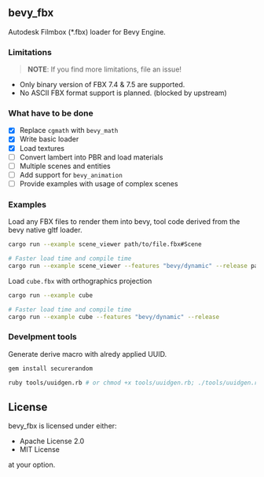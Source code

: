 ## bevy_fbx

Autodesk Filmbox (*.fbx) loader for Bevy Engine.

### Limitations

> **NOTE**: If you find more limitations, file an issue!

- Only binary version of FBX 7.4 & 7.5 are supported.
- No ASCII FBX format support is planned. (blocked by upstream)

### What have to be done

- [X] Replace `cgmath` with `bevy_math`
- [X] Write basic loader
- [X] Load textures
- [ ] Convert lambert into PBR and load materials
- [ ] Multiple scenes and entities
- [ ] Add support for `bevy_animation`
- [ ] Provide examples with usage of complex scenes

### Examples

Load any FBX files to render them into bevy, tool code derived from the bevy
native gltf loader.

```sh
cargo run --example scene_viewer path/to/file.fbx#Scene

# Faster load time and compile time
cargo run --example scene_viewer --features "bevy/dynamic" --release path/to/file.fbx#Scene
```

Load `cube.fbx` with orthographics projection
```sh
cargo run --example cube

# Faster load time and compile time
cargo run --example cube --features "bevy/dynamic" --release
```

### Develpment tools

Generate derive macro with alredy applied UUID.

```sh
gem install securerandom

ruby tools/uuidgen.rb # or chmod +x tools/uuidgen.rb; ./tools/uuidgen.rb
```

## License

bevy_fbx is licensed under either:

- Apache License 2.0
- MIT License

at your option.
